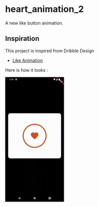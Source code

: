# heart_animation_2

A new like button animation.

## Inspiration

This project is inspired from Dribble Design

- [Like Animation](https://dribbble.com/shots/15890672-Like-Animation)

Here is how it looks :

<img src="demo/demo.gif" height=400>